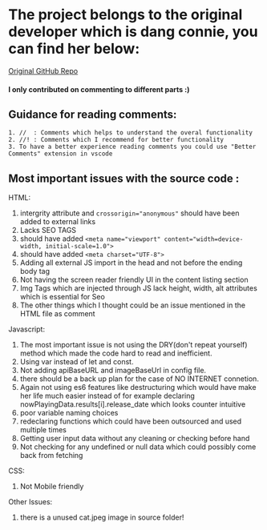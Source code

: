 # The project belongs to the original developer which is dang connie, you can find her below:

[Original GitHub Repo](https://github.com/dangconnie/movie-app)

#### I only contributed on commenting to different parts :)

## Guidance for reading comments:

    1. //  : Comments which helps to understand the overal functionality
    2. //! : Comments which I recommend for better functionality
    3. To have a better experience reading comments you could use "Better Comments" extension in vscode

## Most important issues with the source code :

HTML:

1. intergrity attribute and `crossorigin="anonymous"` should have been added to external links
2. Lacks SEO TAGS
3. should have added `<meta name="viewport" content="width=device-width, initial-scale=1.0">`
4. should have added `<meta charset="UTF-8">`
5. Adding all external JS import in the head and not before the ending body tag
6. Not having the screen reader friendly UI in the content listing section
7. Img Tags which are injected through JS lack height, width, alt attributes which is essential for Seo
8. The other things which I thought could be an issue mentioned in the HTML file as comment

Javascript:

1. The most important issue is not using the DRY(don't repeat yourself) method which made the code hard to read and inefficient.
2. Using var instead of let and const.
3. Not adding apiBaseURL and imageBaseUrl in config file.
4. there should be a back up plan for the case of NO INTERNET connetion.
5. Again not using es6 features like destructuring which would have make her life much easier instead of for example declaring nowPlayingData.results[i].release_date which looks counter intuitive
6. poor variable naming choices
7. redeclaring functions which could have been outsourced and used multiple times
8. Getting user input data without any cleaning or checking before hand
9. Not checking for any undefined or null data which could possibly come back from fetching

CSS:
1. Not Mobile friendly

Other Issues:

1. there is a unused cat.jpeg image in source folder!
